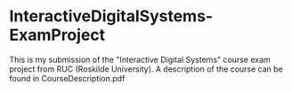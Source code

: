 # InteractiveDigitalSystems-ExamProject
This is my submission of the "Interactive Digital Systems" course exam project from RUC (Roskilde University).
A description of the course can be found in CourseDescription.pdf
